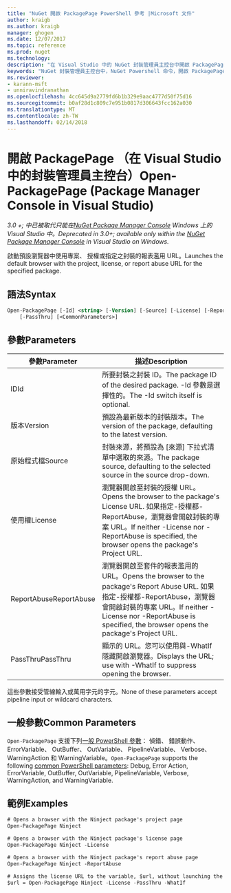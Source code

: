 ```yaml
---
title: "NuGet 開啟 PackagePage PowerShell 參考 |Microsoft 文件"
author: kraigb
ms.author: kraigb
manager: ghogen
ms.date: 12/07/2017
ms.topic: reference
ms.prod: nuget
ms.technology: 
description: "在 Visual Studio 中的 NuGet 封裝管理員主控台中開啟 PackagePage PowerShell 命令的參考。"
keywords: "NuGet 封裝管理員主控台中，NuGet Powershell 命令，開啟 PackagePage NuGet Powershell 參考"
ms.reviewer:
- karann-msft
- unniravindranathan
ms.openlocfilehash: 4cc645d9a2779fd6b1b329e9aac4777d50f75d16
ms.sourcegitcommit: b0af28d1c809c7e951b0817d306643fcc162a030
ms.translationtype: MT
ms.contentlocale: zh-TW
ms.lasthandoff: 02/14/2018
---
```

# <a name="open-packagepage-package-manager-console-in-visual-studio"></a><span data-ttu-id="ac1fc-104">開啟 PackagePage （在 Visual Studio 中的封裝管理員主控台）</span><span class="sxs-lookup"><span data-stu-id="ac1fc-104">Open-PackagePage (Package Manager Console in Visual Studio)</span></span>

<span data-ttu-id="ac1fc-105">*3.0 +; 中已被取代只能在[NuGet Package Manager Console](package-manager-console.md) Windows 上的 Visual Studio 中。*</span><span class="sxs-lookup"><span data-stu-id="ac1fc-105">*Deprecated in 3.0+; available only within the [NuGet Package Manager Console](package-manager-console.md) in Visual Studio on Windows.*</span></span>

<span data-ttu-id="ac1fc-106">啟動預設瀏覽器中使用專案、 授權或指定之封裝的報表濫用 URL。</span><span class="sxs-lookup"><span data-stu-id="ac1fc-106">Launches the default browser with the project, license, or report abuse URL for the specified package.</span></span>

## <a name="syntax"></a><span data-ttu-id="ac1fc-107">語法</span><span class="sxs-lookup"><span data-stu-id="ac1fc-107">Syntax</span></span>

```ps
Open-PackagePage [-Id] <string> [-Version] [-Source] [-License] [-ReportAbuse]
    [-PassThru] [<CommonParameters>]
```

## <a name="parameters"></a><span data-ttu-id="ac1fc-108">參數</span><span class="sxs-lookup"><span data-stu-id="ac1fc-108">Parameters</span></span>

| <span data-ttu-id="ac1fc-109">參數</span><span class="sxs-lookup"><span data-stu-id="ac1fc-109">Parameter</span></span> | <span data-ttu-id="ac1fc-110">描述</span><span class="sxs-lookup"><span data-stu-id="ac1fc-110">Description</span></span> |
| --- | --- |
| <span data-ttu-id="ac1fc-111">ID</span><span class="sxs-lookup"><span data-stu-id="ac1fc-111">Id</span></span> | <span data-ttu-id="ac1fc-112">所要封裝之封裝 ID。</span><span class="sxs-lookup"><span data-stu-id="ac1fc-112">The package ID of the desired package.</span></span> <span data-ttu-id="ac1fc-113">-Id 參數是選擇性的。</span><span class="sxs-lookup"><span data-stu-id="ac1fc-113">The -Id switch itself is optional.</span></span> |
| <span data-ttu-id="ac1fc-114">版本</span><span class="sxs-lookup"><span data-stu-id="ac1fc-114">Version</span></span> | <span data-ttu-id="ac1fc-115">預設為最新版本的封裝版本。</span><span class="sxs-lookup"><span data-stu-id="ac1fc-115">The version of the package, defaulting to the latest version.</span></span> |
| <span data-ttu-id="ac1fc-116">原始程式檔</span><span class="sxs-lookup"><span data-stu-id="ac1fc-116">Source</span></span> | <span data-ttu-id="ac1fc-117">封裝來源，將預設為 [來源] 下拉式清單中選取的來源。</span><span class="sxs-lookup"><span data-stu-id="ac1fc-117">The package source, defaulting to the selected source in the source drop-down.</span></span> |
| <span data-ttu-id="ac1fc-118">使用權</span><span class="sxs-lookup"><span data-stu-id="ac1fc-118">License</span></span> | <span data-ttu-id="ac1fc-119">瀏覽器開啟至封裝的授權 URL。</span><span class="sxs-lookup"><span data-stu-id="ac1fc-119">Opens the browser to the package's License URL.</span></span> <span data-ttu-id="ac1fc-120">如果指定-授權都-ReportAbuse，瀏覽器會開啟封裝的專案 URL。</span><span class="sxs-lookup"><span data-stu-id="ac1fc-120">If neither -License nor -ReportAbuse is specified, the browser opens the package's Project URL.</span></span> |
| <span data-ttu-id="ac1fc-121">ReportAbuse</span><span class="sxs-lookup"><span data-stu-id="ac1fc-121">ReportAbuse</span></span> | <span data-ttu-id="ac1fc-122">瀏覽器開啟至套件的報表濫用的 URL。</span><span class="sxs-lookup"><span data-stu-id="ac1fc-122">Opens the browser to the package's Report Abuse URL.</span></span> <span data-ttu-id="ac1fc-123">如果指定-授權都-ReportAbuse，瀏覽器會開啟封裝的專案 URL。</span><span class="sxs-lookup"><span data-stu-id="ac1fc-123">If neither -License nor -ReportAbuse is specified, the browser opens the package's Project URL.</span></span> |
| <span data-ttu-id="ac1fc-124">PassThru</span><span class="sxs-lookup"><span data-stu-id="ac1fc-124">PassThru</span></span> | <span data-ttu-id="ac1fc-125">顯示的 URL。您可以使用與-WhatIf 隱藏開啟瀏覽器。</span><span class="sxs-lookup"><span data-stu-id="ac1fc-125">Displays the URL; use with -WhatIf to suppress opening the browser.</span></span> |

<span data-ttu-id="ac1fc-126">這些參數接受管線輸入或萬用字元的字元。</span><span class="sxs-lookup"><span data-stu-id="ac1fc-126">None of these parameters accept pipeline input or wildcard characters.</span></span>

## <a name="common-parameters"></a><span data-ttu-id="ac1fc-127">一般參數</span><span class="sxs-lookup"><span data-stu-id="ac1fc-127">Common Parameters</span></span>

<span data-ttu-id="ac1fc-128">`Open-PackagePage` 支援下列[一般 PowerShell 參數](http://go.microsoft.com/fwlink/?LinkID=113216)： 偵錯、 錯誤動作、 ErrorVariable、 OutBuffer、 OutVariable、 PipelineVariable、 Verbose、 WarningAction 和 WarningVariable。</span><span class="sxs-lookup"><span data-stu-id="ac1fc-128">`Open-PackagePage` supports the following [common PowerShell parameters](http://go.microsoft.com/fwlink/?LinkID=113216): Debug, Error Action, ErrorVariable, OutBuffer, OutVariable, PipelineVariable, Verbose, WarningAction, and WarningVariable.</span></span>

## <a name="examples"></a><span data-ttu-id="ac1fc-129">範例</span><span class="sxs-lookup"><span data-stu-id="ac1fc-129">Examples</span></span>

```ps
# Opens a browser with the Ninject package's project page
Open-PackagePage Ninject

# Opens a browser with the Ninject package's license page
Open-PackagePage Ninject -License

# Opens a browser with the Ninject package's report abuse page  
Open-PackagePage Ninject -ReportAbuse

# Assigns the license URL to the variable, $url, without launching the browser
$url = Open-PackagePage Ninject -License -PassThru -WhatIf
```